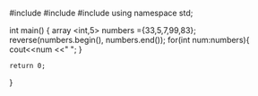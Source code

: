 #include <iostream>
#include <array>
#include <algorithm>
using namespace std;

int main()
{
   array <int,5> numbers ={33,5,7,99,83};
   reverse(numbers.begin(), numbers.end());
   for(int num:numbers){
       cout<<num <<" ";
   }

    return 0;
}

   
